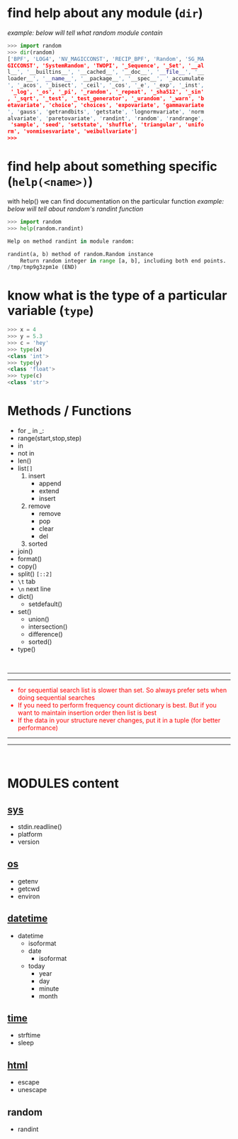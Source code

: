 # find help about any module (`dir`)

_example: below will tell what random module contain_

```python
>>> import random
>>> dir(random)
['BPF', 'LOG4', 'NV_MAGICCONST', 'RECIP_BPF', 'Random', 'SG_MA
GICCONST', 'SystemRandom', 'TWOPI', '_Sequence', '_Set', '__al
l__', '__builtins__', '__cached__', '__doc__', '__file__', '__
loader__', '__name__', '__package__', '__spec__', '_accumulate
', '_acos', '_bisect', '_ceil', '_cos', '_e', '_exp', '_inst',
 '_log', '_os', '_pi', '_random', '_repeat', '_sha512', '_sin'
, '_sqrt', '_test', '_test_generator', '_urandom', '_warn', 'b
etavariate', 'choice', 'choices', 'expovariate', 'gammavariate
', 'gauss', 'getrandbits', 'getstate', 'lognormvariate', 'norm
alvariate', 'paretovariate', 'randint', 'random', 'randrange',
 'sample', 'seed', 'setstate', 'shuffle', 'triangular', 'unifo
rm', 'vonmisesvariate', 'weibullvariate']
>>>
```

# find help about something specific (`help(<name>)`)

with help() we can find documentation on the particular function
_example: below will tell about random's randint function_

```python
>>> import random
>>> help(random.randint)

Help on method randint in module random:

randint(a, b) method of random.Random instance
    Return random integer in range [a, b], including both end points.
/tmp/tmp9g3zpm1e (END)
```

# know what is the type of a particular variable (`type`)

```python
>>> x = 4
>>> y = 5.3
>>> c = 'hey'
>>> type(x)
<class 'int'>
>>> type(y)
<class 'float'>
>>> type(c)
<class 'str'>
```

# Methods / Functions
* for _ in _:
* range(start,stop,step)
* in
* not in
* len()
* list`[]`
  1. insert
     * append
     * extend
     * insert
   2. remove
      * remove
      * pop
      * clear
      * del
  3. sorted
* join()
* format()
* copy()
* split() `[::2]`
* `\t` tab
* `\n` next line
* dict()
  * setdefault()
* set()
  * union()
  * intersection()
  * difference()
  * sorted()
* type()

<br>

---

---

<ul style="color:red;">
<li>
for sequential search list is slower than set. So always prefer sets when doing sequential searches</li>
<li>If you need to perform frequency count dictionary is best. But if you want to maintain insertion order then list is best</li>
<li>If the data in your structure never changes, put it in a tuple (for better performance)</li>
</ul>

---

---

<br>

# MODULES content

## <ins>sys</ins>

- stdin.readline()
- platform
- version

## <ins>os</ins>

- getenv
- getcwd
- environ

## <ins>datetime</ins>

- datetime
  - isoformat
  - date
    - isoformat
  - today
    - year
    - day
    - minute
    - month

## <ins>time</ins>

- strftime
- sleep

## <ins>html</ins>

- escape
- unescape

## random

- randint
